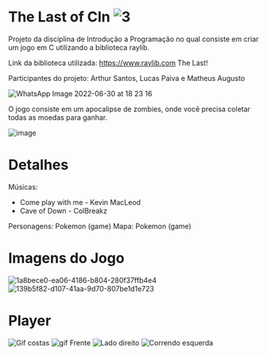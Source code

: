 # The Last of CIn ![3](https://user-images.githubusercontent.com/84881858/176783887-66313646-9bf1-48cf-a7c4-c991f4308d6c.png)

Projeto da disciplina de Introdução a Programação no qual consiste em criar um jogo em C utilizando a biblioteca raylib.

Link da biblioteca utilizada: https://www.raylib.com The Last!

Participantes do projeto: Arthur Santos, Lucas Paiva e Matheus Augusto


![WhatsApp Image 2022-06-30 at 18 23 16](https://user-images.githubusercontent.com/84881858/176781556-dbe2b6ca-f377-4c8d-82f6-5e224f682ea8.jpeg)

O jogo consiste em um apocalipse de zombies, onde você precisa coletar todas as moedas para ganhar. 

![image](https://user-images.githubusercontent.com/84881858/176781703-4ed5037c-5924-4c6f-93f0-d23aa72344c5.png)

# Detalhes

Músicas: 
  - Come play with me - Kevin MacLeod
  - Cave of Down - ColBreakz

Personagens: Pokemon (game)
Mapa: Pokemon (game) 

# Imagens do Jogo

![1a8bece0-ea06-4186-b804-280f37ffb4e4](https://user-images.githubusercontent.com/84881858/176782518-53e48d31-d1a9-4a5a-9c4a-6d67dbde4986.jpg)
![139b5f82-d107-41aa-9d70-807be1d1e723](https://user-images.githubusercontent.com/84881858/176782557-414114d3-750c-42f1-9de7-a04064f4851c.jpg)
# Player
![Gif costas](https://user-images.githubusercontent.com/84881858/176783428-7144c8b0-8fae-4795-975d-9462030eb8fc.gif)
![gif Frente](https://user-images.githubusercontent.com/84881858/176783654-169676f2-e77e-4940-aefc-6580baef80fe.gif)
![Lado direito](https://user-images.githubusercontent.com/84881858/176783678-f9177d3e-83dd-4244-bf10-770c0970a378.gif)
![Correndo esquerda](https://user-images.githubusercontent.com/84881858/176783702-b67043af-8991-421a-a486-922fc7bda96b.gif)


